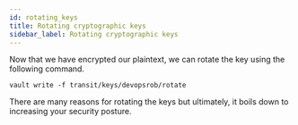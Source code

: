 ```yaml
---
id: rotating_keys
title: Rotating cryptographic keys
sidebar_label: Rotating cryptographic keys
---
```


Now that we have encrypted our plaintext, we can rotate the key using the following command.

```shell
vault write -f transit/keys/devopsrob/rotate
```

There are many reasons for rotating the keys but ultimately, it boils down to increasing your security posture.

